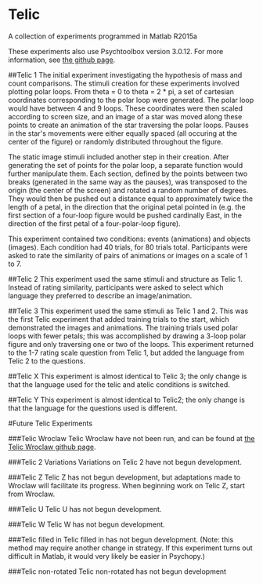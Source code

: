 # Telic
A collection of experiments programmed in Matlab R2015a

These experiments also use Psychtoolbox version 3.0.12. For more information, see [the github page](https://github.com/Psychtoolbox-3/Psychtoolbox-3).

##Telic 1
The initial experiment investigating the hypothesis of mass and count comparisons. The stimuli creation for these experiments involved plotting polar loops. From theta = 0 to theta = 2 * pi, a set of cartesian coordinates corresponding to the polar loop were generated. The polar loop would have between 4 and 9 loops. These coordinates were then scaled according to screen size, and an image of a star was moved along these points to create an animation of the star traversing the polar loops. Pauses in the star's movements were either equally spaced (all occuring at the center of the figure) or randomly distributed throughout the figure.

The static image stimuli included another step in their creation. After generating the set of points for the polar loop, a separate function would further manipulate them. Each section, defined by the points between two breaks (generated in the same way as the pauses), was transposed to the origin (the center of the screen) and rotated a random number of degrees. They would then be pushed out a distance equal to approximately twice the length of a petal, in the direction that the original petal pointed in (e.g. the first section of a four-loop figure would be pushed cardinally East, in the direction of the first petal of a four-polar-loop figure).

This experiment contained two conditions: events (animations) and objects (images). Each condition had 40 trials, for 80 trials total. Participants were asked to rate the similarity of pairs of animations or images on a scale of 1 to 7.

##Telic 2
This experiment used the same stimuli and structure as Telic 1. Instead of rating similarity, participants were asked to select which language they preferred to describe an image/animation.

##Telic 3
This experiment used the same stimuli as Telic 1 and 2. This was the first Telic experiment that added training trials to the start, which demonstrated the images and animations. The training trials used polar loops with fewer petals; this was accomplished by drawing a 3-loop polar figure and only traversing one or two of the loops. This experiment returned to the 1-7 rating scale question from Telic 1, but added the language from Telic 2 to the questions.

##Telic X
This experiment is almost identical to Telic 3; the only change is that the language used for the telic and atelic conditions is switched.

##Telic Y
This experiment is almost identical to Telic2; the only change is that the language for the questions used is different.

#Future Telic Experiments

###Telic Wroclaw
Telic Wroclaw have not been run, and can be found at [the Telic Wroclaw github page](https://github.com/nu-childlab/Telic-Wroclaw).

###Telic 2 Variations
Variations on Telic 2 have not begun development.

###Telic Z
Telic Z has not begun development, but adaptations made to Wroclaw will facilitate its progress. When beginning work on Telic Z, start from Wroclaw.

###Telic U
Telic U has not begun development.

###Telic W
Telic W has not begun development.

###Telic filled in
Telic filled in has not begun development. (Note: this method may require another change in strategy. If this experiment turns out difficult in Matlab, it would very likely be easier in Psychopy.)

###Telic non-rotated
Telic non-rotated has not begun development
